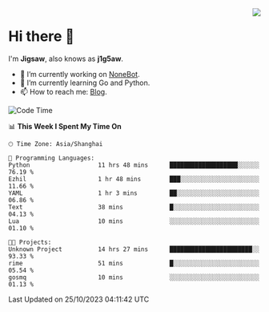 <a href="#">
  <img align="right" src="https://github-readme-stats.vercel.app/api?username=j1g5awi&count_private=true&show_icons=true&title_color=80070B&text_color=B3B3B3&bg_color=212121&icon_color=80070B" />
</a>

# Hi there 👋

I'm **Jigsaw**, also knows as **j1g5aw**.

- 🔭 I’m currently working on [NoneBot](https://github.com/nonebot).
- 🌱 I’m currently learning Go and Python.
- 📫 How to reach me: [Blog](https://blog.maddestroyer.xyz/).

<!--START_SECTION:waka-->
![Code Time](http://img.shields.io/badge/Code%20Time-1%2C287%20hrs%2016%20mins-blue)

📊 **This Week I Spent My Time On** 

```text
🕑︎ Time Zone: Asia/Shanghai

💬 Programming Languages: 
Python                   11 hrs 48 mins      ███████████████████░░░░░░   76.19 % 
Ezhil                    1 hr 48 mins        ███░░░░░░░░░░░░░░░░░░░░░░   11.66 % 
YAML                     1 hr 3 mins         ██░░░░░░░░░░░░░░░░░░░░░░░   06.86 % 
Text                     38 mins             █░░░░░░░░░░░░░░░░░░░░░░░░   04.13 % 
Lua                      10 mins             ░░░░░░░░░░░░░░░░░░░░░░░░░   01.10 % 

🐱‍💻 Projects: 
Unknown Project          14 hrs 27 mins      ███████████████████████░░   93.33 % 
rime                     51 mins             █░░░░░░░░░░░░░░░░░░░░░░░░   05.54 % 
gosmq                    10 mins             ░░░░░░░░░░░░░░░░░░░░░░░░░   01.13 % 
```


 Last Updated on 25/10/2023 04:11:42 UTC
<!--END_SECTION:waka-->
